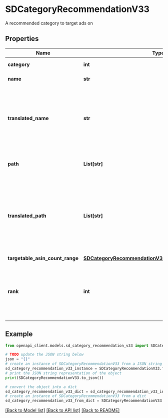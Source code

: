 # SDCategoryRecommendationV33

A recommended category to target ads on

## Properties

Name | Type | Description | Notes
------------ | ------------- | ------------- | -------------
**category** | **int** | The category identifier | [optional] 
**name** | **str** | The category name | [optional] 
**translated_name** | **str** | The translated category name by requested locale, field will not be provided if locale is not provided or campaign localization service is down. | [optional] 
**path** | **List[str]** | The path of the category within the category catalogue. | [optional] 
**translated_path** | **List[str]** | The translated path of the category within the category catalogue by requested locale, field will not be provided if locale is not provided or campaign localization is down. | [optional] 
**targetable_asin_count_range** | [**SDCategoryRecommendationV33TargetableAsinCountRange**](SDCategoryRecommendationV33TargetableAsinCountRange.md) |  | [optional] 
**rank** | **int** | A rank to signify which recommendations are weighed more heavily, with a lower rank signifying a stronger recommendation. | [optional] 

## Example

```python
from openapi_client.models.sd_category_recommendation_v33 import SDCategoryRecommendationV33

# TODO update the JSON string below
json = "{}"
# create an instance of SDCategoryRecommendationV33 from a JSON string
sd_category_recommendation_v33_instance = SDCategoryRecommendationV33.from_json(json)
# print the JSON string representation of the object
print(SDCategoryRecommendationV33.to_json())

# convert the object into a dict
sd_category_recommendation_v33_dict = sd_category_recommendation_v33_instance.to_dict()
# create an instance of SDCategoryRecommendationV33 from a dict
sd_category_recommendation_v33_from_dict = SDCategoryRecommendationV33.from_dict(sd_category_recommendation_v33_dict)
```
[[Back to Model list]](../README.md#documentation-for-models) [[Back to API list]](../README.md#documentation-for-api-endpoints) [[Back to README]](../README.md)


